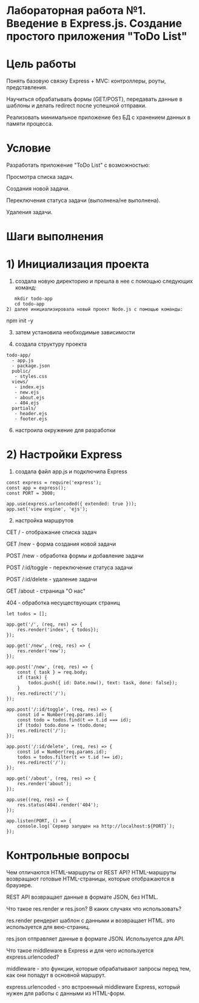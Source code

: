 # Лабораторная работа №1. Введение в Express.js. Создание простого приложения "ToDo List"
# Цель работы
Понять базовую связку Express + MVC: контроллеры, роуты, представления.

Научиться обрабатывать формы (GET/POST), передавать данные в шаблоны и делать redirect после успешной отправки.

Реализовать минимальное приложение без БД с хранением данных в памяти процесса.

# Условие
Разработать приложение "ToDo List" с возможностью:


Просмотра списка задач.

Создания новой задачи.

Переключения статуса задачи (выполнена/не выполнена).

Удаления задачи.

# Шаги выполнения 

# 1) Инициализация проекта

1) создала новую директорию и прешла в нее с помощью следующих команд:

```
   mkdir todo-app
   cd todo-app
2) далее инициализировала новый проект Node.js с помощью команды:
```
 npm init -y

 3) затем установила необходимые зависимости

 4) создала структуру проекта

```
todo-app/
  - app.js
  - package.json
  public/
   - styles.css
  views/
   - index.ejs
   - new.ejs
   - about.ejs
   - 404.ejs
  partials/
   - header.ejs
   - footer.ejs
```

6) настроила окружение для разработки

# 2) Настройки Express
1) создала файл app.js и подключила Express
```
const express = require('express');
const app = express();
const PORT = 3000;

app.use(express.urlencoded({ extended: true }));
app.set('view engine', 'ejs');
```

2) настройка маршрутов

CET / - отображание списка задач

GET /new - форма создания новой задачи

POST /new - обработка формы и добавление задачи

POST /:id/toggle - переключение статуса задачи

POST /:id/delete  - удаление задачи

GET /about - страница "О нас" 

404 - обработка несуществующих страниц

```
let todos = [];

app.get('/', (req, res) => {
    res.render('index', { todos});
});

app.get('/new', (req, res) => {
    res.render('new');
});

app.post('/new', (req, res) => {
    const { task } = req.body;
    if (task) {
        todos.push({ id: Date.now(), text: task, done: false});
    }
    res.redirect('/');
});

app.post('/:id/toggle', (req, res) => {
    const id = Number(req.params.id);
    const todo = todos.find(t => t.id === id);
    if (todo) todo.done = !todo.done;
    res.redirect('/');
});

app.post('/:id/delete', (req, res) => {
    const id = Number(req.params.id);
    todos = todos.filter(t => t.id !== id);
    res.redirect('/');
});

app.get('/about', (req, res) => {
    res.render('about');
});

app.use((req, res) => {
    res.status(404).render('404');
});

app.listen(PORT, () => {
    console.log(`Сервер запущен на http://localhost:${PORT}`);
});
```
# Контрольные вопросы

Чем отличаются HTML-маршруты от REST API?
HTML-маршруты возвращают готовые HTML-страницы, которые отображаются в браузере. 

REST API возвращает данные в формате JSON, без HTML.


Что такое res.render и res.json? В каких случаях что использовать?

res.render рендерит шаблон с данными и возвращает HTML. это используется для вею-страниц.

res.json отправляет данные в формате JSON. Используется для API.


Что такое middleware в Express и для чего используется express.urlencoded?

middleware - это функции, которые обрабатывают запросы перед тем, как они попадут в основной маршрут.

express.urlencoded - это встроенный middleware Express, который нужен для работы с данными из HTML-форм.




 
